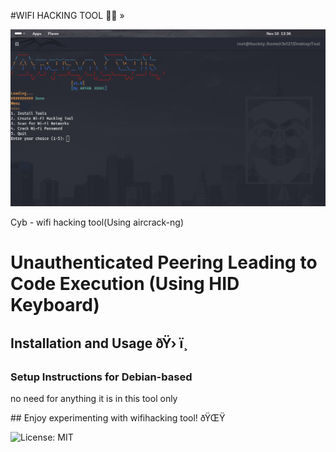 #WIFI HACKING TOOL 🐱‍💻 »

<p align="center">
  <img src="https://github.com/RN-CyberSaFe/wifi-hacking/blob/main/Image/preview.png">
</p>

<P>
 Cyb - wifi hacking tool(Using aircrack-ng)

# Unauthenticated Peering Leading to Code Execution (Using HID Keyboard)

## Installation and Usage ðŸ› ï¸

### Setup Instructions for Debian-based 
no need for anything it is in this tool only 

</P>
## Enjoy experimenting with wifihacking tool! ðŸŒŸ

![License: MIT](https://img.shields.io/badge/License-MIT-blue.svg)

